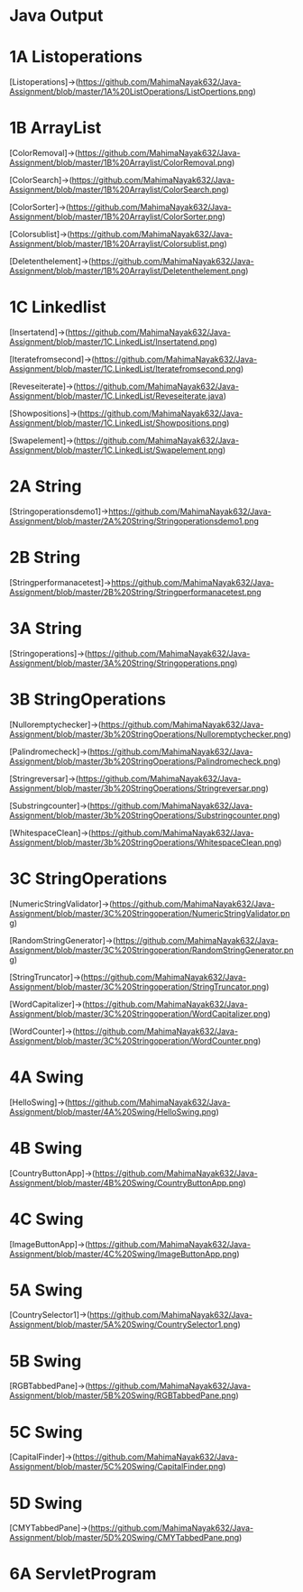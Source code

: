 # Java Output

# 1A Listoperations
[Listoperations]->(https://github.com/MahimaNayak632/Java-Assignment/blob/master/1A%20ListOperations/ListOpertions.png)

# 1B ArrayList
[ColorRemoval]->(https://github.com/MahimaNayak632/Java-Assignment/blob/master/1B%20Arraylist/ColorRemoval.png)

[ColorSearch]->(https://github.com/MahimaNayak632/Java-Assignment/blob/master/1B%20Arraylist/ColorSearch.png)

[ColorSorter]->(https://github.com/MahimaNayak632/Java-Assignment/blob/master/1B%20Arraylist/ColorSorter.png)

[Colorsublist]->(https://github.com/MahimaNayak632/Java-Assignment/blob/master/1B%20Arraylist/Colorsublist.png)

[Deletenthelement]->(https://github.com/MahimaNayak632/Java-Assignment/blob/master/1B%20Arraylist/Deletenthelement.png)

# 1C Linkedlist
[Insertatend]->(https://github.com/MahimaNayak632/Java-Assignment/blob/master/1C.LinkedList/Insertatend.png)

[Iteratefromsecond]->(https://github.com/MahimaNayak632/Java-Assignment/blob/master/1C.LinkedList/Iteratefromsecond.png)

[Reveseiterate]->(https://github.com/MahimaNayak632/Java-Assignment/blob/master/1C.LinkedList/Reveseiterate.java)

[Showpositions]->(https://github.com/MahimaNayak632/Java-Assignment/blob/master/1C.LinkedList/Showpositions.png)

[Swapelement]->(https://github.com/MahimaNayak632/Java-Assignment/blob/master/1C.LinkedList/Swapelement.png)

# 2A String
[Stringoperationsdemo1]->https://github.com/MahimaNayak632/Java-Assignment/blob/master/2A%20String/Stringoperationsdemo1.png

# 2B String
[Stringperformanacetest]->https://github.com/MahimaNayak632/Java-Assignment/blob/master/2B%20String/Stringperformanacetest.png

# 3A String
[Stringoperations]->(https://github.com/MahimaNayak632/Java-Assignment/blob/master/3A%20String/Stringoperations.png)

# 3B StringOperations
[Nulloremptychecker]->(https://github.com/MahimaNayak632/Java-Assignment/blob/master/3b%20StringOperations/Nulloremptychecker.png)

[Palindromecheck]->(https://github.com/MahimaNayak632/Java-Assignment/blob/master/3b%20StringOperations/Palindromecheck.png)

[Stringreversar]->(https://github.com/MahimaNayak632/Java-Assignment/blob/master/3b%20StringOperations/Stringreversar.png)

[Substringcounter]->(https://github.com/MahimaNayak632/Java-Assignment/blob/master/3b%20StringOperations/Substringcounter.png)

[WhitespaceClean]->(https://github.com/MahimaNayak632/Java-Assignment/blob/master/3b%20StringOperations/WhitespaceClean.png)

# 3C StringOperations
[NumericStringValidator]->(https://github.com/MahimaNayak632/Java-Assignment/blob/master/3C%20Stringoperation/NumericStringValidator.png)

[RandomStringGenerator]->(https://github.com/MahimaNayak632/Java-Assignment/blob/master/3C%20Stringoperation/RandomStringGenerator.png)

[StringTruncator]->(https://github.com/MahimaNayak632/Java-Assignment/blob/master/3C%20Stringoperation/StringTruncator.png)

[WordCapitalizer]->(https://github.com/MahimaNayak632/Java-Assignment/blob/master/3C%20Stringoperation/WordCapitalizer.png)

[WordCounter]->(https://github.com/MahimaNayak632/Java-Assignment/blob/master/3C%20Stringoperation/WordCounter.png)

# 4A Swing
[HelloSwing]->(https://github.com/MahimaNayak632/Java-Assignment/blob/master/4A%20Swing/HelloSwing.png)

# 4B Swing
[CountryButtonApp]->(https://github.com/MahimaNayak632/Java-Assignment/blob/master/4B%20Swing/CountryButtonApp.png)

# 4C Swing
[ImageButtonApp]->(https://github.com/MahimaNayak632/Java-Assignment/blob/master/4C%20Swing/ImageButtonApp.png)

# 5A Swing
[CountrySelector1]->(https://github.com/MahimaNayak632/Java-Assignment/blob/master/5A%20Swing/CountrySelector1.png)

# 5B Swing
[RGBTabbedPane]->(https://github.com/MahimaNayak632/Java-Assignment/blob/master/5B%20Swing/RGBTabbedPane.png)

# 5C Swing
[CapitalFinder]->(https://github.com/MahimaNayak632/Java-Assignment/blob/master/5C%20Swing/CapitalFinder.png)

# 5D Swing
[CMYTabbedPane]->(https://github.com/MahimaNayak632/Java-Assignment/blob/master/5D%20Swing/CMYTabbedPane.png)

# 6A ServletProgram
















